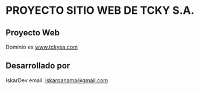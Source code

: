 #   PROYECTO SITIO WEB DE TCKY S.A.

## Proyecto Web

Dominio es www.tckysa.com

## Desarrollado por

IskarDev
email: iskarpanama@gmail.com